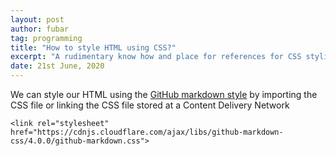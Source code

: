 ```yaml
---
layout: post
author: fubar
tag: programming
title: "How to style HTML using CSS?"
excerpt: "A rudimentary know how and place for references for CSS styling"
date: 21st June, 2020
---
```





We can style our HTML using the [GitHub markdown style](https://github.com/sindresorhus/github-markdown-css) by importing the CSS file or linking the CSS file stored at a Content Delivery Network

    <link rel="stylesheet" href="https://cdnjs.cloudflare.com/ajax/libs/github-markdown-css/4.0.0/github-markdown.css">
